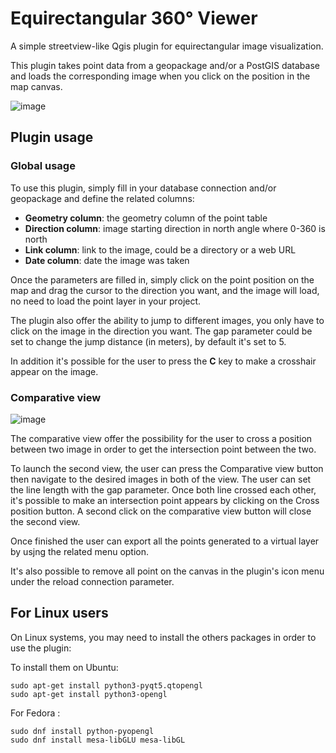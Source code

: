 # Equirectangular 360° Viewer

A simple streetview-like Qgis plugin for equirectangular image visualization.

This plugin takes point data from a geopackage and/or a PostGIS database and loads the corresponding image when you click on the position in the map canvas.

![image](https://user-images.githubusercontent.com/92778930/210170388-e5fa5da5-ab23-446c-977a-b801bfb7fbbc.png)

## Plugin usage

### Global usage 

To use this plugin, simply fill in your database connection and/or geopackage and define the related columns:

- **Geometry column**: the geometry column of the point table
- **Direction column**: image starting direction in north angle where 0-360 is north
- **Link column**: link to the image, could be a directory or a web URL
- **Date column**: date the image was taken

Once the parameters are filled in, simply click on the point position on the map and drag the cursor to the direction you want, and the image will load, no need to load the point layer in your project.

The plugin also offer the ability to jump to different images, you only have to click on the image in the direction you want.
The gap parameter could be set to change the jump distance (in meters), by default it's set to 5.

In addition it's possible for the user to press the **C** key to make a crosshair appear on the image. 

### Comparative view 

![image](https://user-images.githubusercontent.com/92778930/222739732-52a6e90b-1ce5-429c-8ef5-767e10f0f55c.png)


The comparative view offer the possibility for the user to cross a position between two image in order to get the intersection point between the two.

To launch the second view, the user can press the Comparative view button then navigate to the desired images in both of the view. 
The user can set the line length with the gap parameter. 
Once both line crossed each other, it's possible to make an intersection point appears by clicking on the Cross position button.
A second click on the comparative view button will close the second view.

Once finished the user can export all the points generated to a virtual layer by usjng the related menu option.

It's also possible to remove all point on the canvas in the plugin's icon menu under the reload connection parameter.

## For Linux users

On Linux systems, you may need to install the others packages in order to use the plugin:

To install them on Ubuntu:
```
sudo apt-get install python3-pyqt5.qtopengl
sudo apt-get install python3-opengl
```
For Fedora : 
```
sudo dnf install python-pyopengl
sudo dnf install mesa-libGLU mesa-libGL
```
